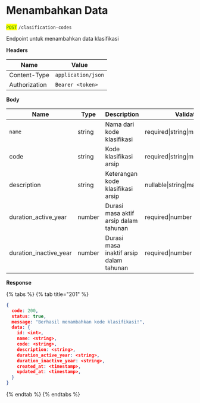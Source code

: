 # Menambahkan Data

<mark style="color:green;">`POST`</mark> `/clasification-codes`

Endpoint untuk menambahkan data klasifikasi&#x20;

**Headers**

| Name          | Value              |
| ------------- | ------------------ |
| Content-Type  | `application/json` |
| Authorization | `Bearer <token>`   |

**Body**

| Name                     | Type   | Description                             | Validation                        |
| ------------------------ | ------ | --------------------------------------- | --------------------------------- |
| `name`                   | string | Nama dari kode klasifikasi              | required\|string\|max:255         |
| code                     | string | Kode klasifikasi arsip                  | required\|string\|max:255\|unique |
| description              | string | Keterangan kode klasifikasi arsip       | nullable\|string\|max:300         |
| duration\_active\_year   | number | Durasi masa aktif arsip dalam tahunan   | required\|number                  |
| duration\_inactive\_year | number | Durasi masa inaktif arsip dalam tahunan | required\|number                  |

**Response**

{% tabs %}
{% tab title="201" %}
```json
{
  code: 200,
  status: true,
  message: "Berhasil menambahkan kode klasifikasi!",
  data: {
    id: <int>,
    name: <string>,
    code: <string>,
    description: <string>,
    duration_active_year: <string>,
    duration_inactive_year: <string>,
    created_at: <timestamp>,
    updated_at: <timestamp>,
  }
}
```
{% endtab %}
{% endtabs %}

